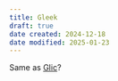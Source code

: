 ```yaml
---
title: Gleek
draft: true
date created: 2024-12-18
date modified: 2025-01-23
---
```


Same as [Glic](games/glic/glic.md)?
